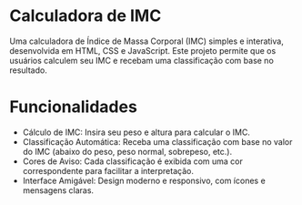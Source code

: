 # Calculadora de IMC
Uma calculadora de Índice de Massa Corporal (IMC) simples e interativa, desenvolvida em HTML, CSS e JavaScript. Este projeto permite que os usuários calculem seu IMC e recebam uma classificação com base no resultado.

# Funcionalidades
<ul>
  <li>Cálculo de IMC: Insira seu peso e altura para calcular o IMC.</li>
  <li>Classificação Automática: Receba uma classificação com base no valor do IMC (abaixo do peso, peso normal, sobrepeso, etc.).</li>
  <li>Cores de Aviso: Cada classificação é exibida com uma cor correspondente para facilitar a interpretação.</li>
  <li>Interface Amigável: Design moderno e responsivo, com ícones e mensagens claras.</li>
</ul>
